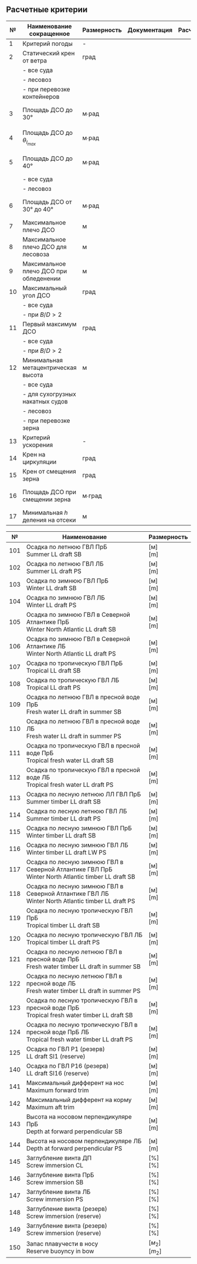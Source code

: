 ## Расчетные критерии

| №   | Наименование сокращенное               | Размерность | Документация | Расчет | %   | Допуск             | Статус |
| --- | -------------------------------------- | ----------- | ------------ | ------ | --- | ------------------ | ------ |
| 1   | Критерий погоды                        | -           |              |        |     |                    |        |
| 2   | Статический крен от ветра              | град        |              |        |     | ±1°                |        |
|     | - все суда                             |             |              |        |     |                    |        |
|     | - лесовоз                              |             |              |        |     |                    |        |
|     | - при перевозке контейнеров            |             |              |        |     |                    |        |
| 3   | Площадь ДСО до 30°                     | м∙рад       |              |        |     | ±5 % / 0,0012 мрад |        |
| 4   | Площадь ДСО до $θ_{l_{max}}$           | м∙рад       |              |        |     | ±5 % / 0,0012 мрад |        |
| 5   | Площадь ДСО до 40°                     | м∙рад       |              |        |     | ±5 % / 0,0012 мрад |        |
|     | - все суда                             |             |              |        |     |                    |        |
|     | - лесовоз                              |             |              |        |     |                    |        |
| 6   | Площадь ДСО от 30° до 40°              | м∙рад       |              |        |     | ±5 % / 0,0012 мрад |        |
| 7   | Максимальное плечо ДСО                 | м           |              |        |     | 5 % / 5 см         |        |
| 8   | Максимальное плечо ДСО для лесовоза    | м           |              |        |     | 5 % / 5 см         |        |
| 9   | Максимальное плечо ДСО при обледенении | м           |              |        |     | 5 % / 5 см         |        |
| 10  | Максимальный угол ДСО                  | град        |              |        |     | ±1°                |        |
|     | - все суда                             |             |              |        |     |                    |        |
|     | - при $B/D>2$                          |             |              |        |     |                    |        |
| 11  | Первый максимум ДСО                    | град        |              |        |     | ±1°                |        |
|     | - все суда                             |             |              |        |     |                    |        |
|     | - при $B/D>2$                          |             |              |        |     |                    |        |
| 12  | Минимальная метацентрическая высота    | м           |              |        |     | ±1 % / 5 см        |        |
|     | - все суда                             |             |              |        |     |                    |        |
|     | - для сухогрузных накатных судов       |             |              |        |     |                    |        |
|     | - лесовоз                              |             |              |        |     |                    |        |
|     | - при перевозке зерна                  |             |              |        |     |                    |        |
| 13  | Критерий ускорения                     | -           |              |        |     |                    |        |
| 14  | Крен на циркуляции                     | град        |              |        |     | ±1°                |        |
| 15  | Крен от смещения зерна                 | град        |              |        |     | ±1°                |        |
| 16  | Площадь ДСО при смещении зерна         | м∙град      |              |        |     | ±5 % / 0,0012 мрад |        |
| 17  | Минимальная $h$ деления на отсеки      | м           |              |        |     | ±1 % / 5 с         |        |





| №   | Наименование                                                                                            | Размерность           |
| --- | ------------------------------------------------------------------------------------------------------- | --------------------- |
| 101 | Осадка по летнюю ГВЛ ПрБ <br/> Summer LL draft SB                                                       | [м] <br/> [m]         |
| 102 | Осадка по летнюю ГВЛ ЛБ <br/> Summer LL draft PS                                                        | [м] <br/> [m]         |
| 103 | Осадка по зимнюю ГВЛ ПрБ <br/> Winter LL draft SB                                                       | [м] <br/> [m]         |
| 104 | Осадка по зимнюю ГВЛ ЛБ <br/> Winter LL draft PS                                                        | [м] <br/> [m]         |
| 105 | Осадка по зимнюю ГВЛ в Северной Атлантике ПрБ <br/> Winter North Atlantic LL draft SB                   | [м] <br/> [m]         |
| 106 | Осадка по зимнюю ГВЛ в Северной Атлантике ЛБ <br/> Winter North Atlantic LL draft PS                    | [м] <br/> [m]         |
| 107 | Осадка по тропическую ГВЛ ПрБ <br/> Tropical LL draft SB                                                | [м] <br/> [m]         |
| 108 | Осадка по тропическую ГВЛ ЛБ <br/> Tropical LL draft PS                                                 | [м] <br/> [m]         |
| 109 | Осадка по летнюю ГВЛ в пресной воде ПрБ <br/> Fresh water LL draft in summer SB                         | [м] <br/> [m]         |
| 110 | Осадка по летнюю ГВЛ в пресной воде ЛБ <br/> Fresh water LL draft in summer PS                          | [м] <br/> [m]         |
| 111 | Осадка по тропическую ГВЛ в пресной воде ПрБ <br/> Tropical fresh water LL draft SB                     | [м] <br/> [m]         |
| 112 | Осадка по тропическую ГВЛ в пресной воде ЛБ <br/> Tropical fresh water LL draft PS                      | [м] <br/> [m]         |
| 113 | Осадка по лесную летнюю ЛЛ ГВЛ ПрБ <br/> Summer timber LL draft SB                                      | [м] <br/> [m]         |
| 114 | Осадка по лесную летнюю ГВЛ ЛБ <br/> Summer timber LL draft PS                                          | [м] <br/> [m]         |
| 115 | Осадка по лесную зимнюю ГВЛ ПрБ <br/> Winter timber LL draft SB                                         | [м] <br/> [m]         |
| 116 | Осадка по лесную зимнюю ГВЛ ЛБ <br/> Winter timber LL draft LW PS                                       | [м] <br/> [m]         |
| 117 | Осадка по лесную зимнюю ГВЛ в Северной Атлантике ГВЛ ПрБ <br/> Winter North Atlantic timber LL draft SB | [м] <br/> [m]         |
| 118 | Осадка по лесную зимнюю ГВЛ в Северной Атлантике ГВЛ ЛБ <br/> Winter North Atlantic timber LL draft PS  | [м] <br/> [m]         |
| 119 | Осадка по лесную тропическую ГВЛ ПрБ <br/> Tropical timber LL draft SB                                  | [м] <br/> [m]         |
| 120 | Осадка по лесную тропическую ГВЛ ЛБ <br/> Tropical timber LL draft PS                                   | [м] <br/> [m]         |
| 121 | Осадка по лесную летнюю ГВЛ в пресной воде ПрБ <br/> Fresh water timber LL draft in summer SB           | [м] <br/> [m]         |
| 122 | Осадка по лесную летнюю ГВЛ в пресной воде ЛБ <br/> Fresh water timber LL draft in summer PS            | [м] <br/> [m]         |
| 123 | Осадка по лесную тропическую ГВЛ в пресной воде ПрБ <br/>  Tropical fresh water timber LL draft SB      | [м] <br/> [m]         |
| 124 | Осадка по лесную тропическую ГВЛ в пресной воде ПрБ ЛБ <br/> Tropical fresh water timber LL draft PS    | [м] <br/> [m]         |
| 125 | Осадка по ГВЛ Р1 (резерв) <br/> LL draft SI1 (reserve)                                                  | [м] <br/> [m]         |
| 140 | Осадка по ГВЛ Р16 (резерв) <br/> LL draft SI16 (reserve)                                                | [м] <br/> [m]         |
| 141 | Максимальный дифферент на нос  <br/> Maximum forward trim                                               | [м] <br/> [m]         |
| 142 | Максимальный дифферент на корму <br/> Maximum aft trim                                                  | [м] <br/> [m]         |
| 143 | Высота на носовом перпендикуляре ПрБ <br/> Depth at forward perpendicular SB                            | [м] <br/> [m]         |
| 144 | Высота на носовом перпендикуляре ЛБ <br/> Depth at forward perpendicular PS                             | [м] <br/> [m]         |
| 145 | Заглубление винта ДП <br/> Screw immersion CL                                                           | [%] <br/> [%]         |
| 146 | Заглубление винта ПрБ <br/> Screw immersion SB                                                          | [%] <br/> [%]         |
| 147 | Заглубление винта ЛБ <br/> Screw immersion PS                                                           | [%] <br/> [%]         |
| 148 | Заглубление винта (резерв) <br/> Screw immersion (reserve)                                              | [%] <br/> [%]         |
| 149 | Заглубление винта (резерв) <br/> Screw immersion (reserve)                                              | [%] <br/> [%]         |
| 150 | Запас плавучести в носу <br/> Reserve buoyncy in bow                                                    | $[м_2]$ <br/> $[m_2]$ |